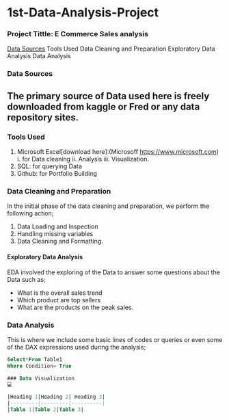 # 1st-Data-Analysis-Project

### Project Tittle: E Commerce Sales analysis 
[Data Sources](#Data-Source)
Tools Used
Data Cleaning and Preparation
Exploratory Data Analysis
Data Analysis
### Data Sources
The primary source of Data used here is freely downloaded from kaggle or Fred or any data repository sites.
---
### Tools Used
1. Microsoft Excel[download here]:(Microsoff https://www.microsoft.com)
   i. for Data cleaning
   ii. Analysis
   iii. Visualization.
3. SQL: for querying Data
4. Github: for Portfolio Building

### Data Cleaning and Preparation
In the initial phase of the data cleaning and preparation, we perform the following action;
1. Data Loading and Inspection
2. Handling missing variables
3. Data Cleaning and Formatting.

#### Exploratory Data Analysis
EDA involved the exploring of the Data to answer some questions about the Data such as;
- What is the overall sales trend
- Which product are top sellers
- What are the products on the peak sales.

### Data Analysis
This is where we include some basic lines of codes or queries or even some of the DAX expressions used during the analysis;
````Sql
Select*From Table1
Where Condition= True 

### Data Visualization
💻

|Heading 1|Heading 2| Heading 3|
|---------|---------|----------|
|Table 1|Table 2|Table 3|
